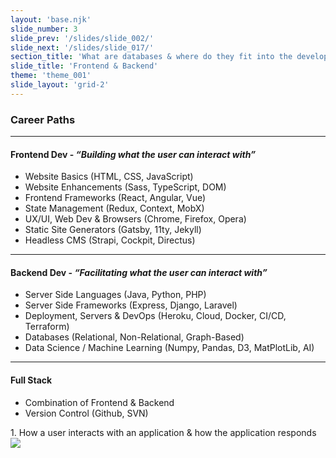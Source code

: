 ```yaml
---
layout: 'base.njk'
slide_number: 3
slide_prev: '/slides/slide_002/'
slide_next: '/slides/slide_017/'
section_title: 'What are databases & where do they fit into the development model?'
slide_title: 'Frontend & Backend'
theme: 'theme_001'
slide_layout: 'grid-2'
---
```


<section class="slide__text">

### Career Paths

---

#### Frontend Dev - *“<span>Building</span> what the user can interact with”*
- Website Basics <span>(HTML, CSS, JavaScript)</span>
- Website Enhancements <span>(Sass, TypeScript, DOM)</span>
- Frontend Frameworks <span>(React, Angular, Vue)</span>
- State Management <span>(Redux, Context, MobX)</span>
- UX/UI, Web Dev & Browsers <span>(Chrome, Firefox, Opera)</span>
- Static Site Generators <span>(Gatsby, 11ty, Jekyll)</span>
- Headless CMS <span>(Strapi, Cockpit, Directus)</span>

---

#### Backend Dev - *“<span>Facilitating</span> what the user can interact with”*
- Server Side Languages <span>(Java, Python, PHP)</span>
- Server Side Frameworks <span>(Express, Django, Laravel)</span>
- Deployment, Servers & DevOps <span>(Heroku, Cloud, Docker, CI/CD, Terraform)</span>
- Databases <span>(Relational, Non-Relational, Graph-Based)</span>
- Data Science / Machine Learning <span>(Numpy, Pandas, D3, MatPlotLib, AI)</span>

---

#### Full Stack
- Combination of Frontend & Backend
- Version Control <span>(Github, SVN)</span>

</section>

<section class="slide__images">
<caption>1. How a user interacts with an application & how the application responds</caption>
<img src="../../images/001_Frontend_vs_Backend.png" />
</section>